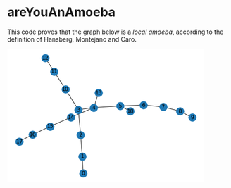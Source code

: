 # areYouAnAmoeba

This code proves that the graph below is a *local amoeba*, according to the definition of Hansberg, Montejano and Caro.

![My Image](amoeba.png)
